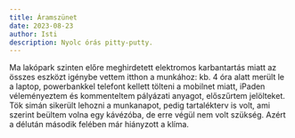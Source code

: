 ```yaml
---
title: Áramszünet
date: 2023-08-23
author: Isti
description: Nyolc órás pitty-putty.
---
```

Ma lakópark szinten előre meghirdetett elektromos karbantartás miatt az összes eszközt igénybe vettem itthon a munkához: kb. 4 óra alatt merült le a laptop, powerbankkel telefont kellett tölteni a mobilnet miatt, iPaden véleményeztem és kommenteltem pályázati anyagot, előszűrtem jelölteket. Tök simán sikerült lehozni a munkanapot, pedig tartalékterv is volt, ami szerint beültem volna egy kávézóba, de erre végül nem volt szükség. Azért a délután második felében már hiányzott a klíma.
